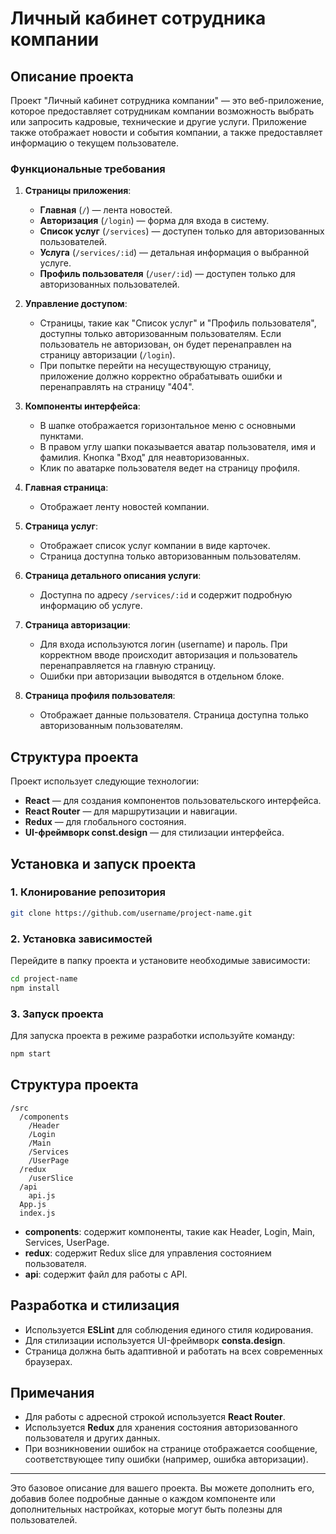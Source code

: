 # Личный кабинет сотрудника компании

## Описание проекта

Проект "Личный кабинет сотрудника компании" — это веб-приложение, которое предоставляет сотрудникам компании возможность выбрать или запросить кадровые, технические и другие услуги. Приложение также отображает новости и события компании, а также предоставляет информацию о текущем пользователе.

### Функциональные требования

1. **Страницы приложения**:
    - **Главная** (`/`) — лента новостей.
    - **Авторизация** (`/login`) — форма для входа в систему.
    - **Список услуг** (`/services`) — доступен только для авторизованных пользователей.
    - **Услуга** (`/services/:id`) — детальная информация о выбранной услуге.
    - **Профиль пользователя** (`/user/:id`) — доступен только для авторизованных пользователей.

2. **Управление доступом**:
    - Страницы, такие как "Список услуг" и "Профиль пользователя", доступны только авторизованным пользователям. Если пользователь не авторизован, он будет перенаправлен на страницу авторизации (`/login`).
    - При попытке перейти на несуществующую страницу, приложение должно корректно обрабатывать ошибки и перенаправлять на страницу "404".

3. **Компоненты интерфейса**:
    - В шапке отображается горизонтальное меню с основными пунктами.
    - В правом углу шапки показывается аватар пользователя, имя и фамилия. Кнопка "Вход" для неавторизованных.
    - Клик по аватарке пользователя ведет на страницу профиля.

4. **Главная страница**:
    - Отображает ленту новостей компании.

5. **Страница услуг**:
    - Отображает список услуг компании в виде карточек.
    - Страница доступна только авторизованным пользователям.

6. **Страница детального описания услуги**:
    - Доступна по адресу `/services/:id` и содержит подробную информацию об услуге.

7. **Страница авторизации**:
    - Для входа используются логин (username) и пароль. При корректном вводе происходит авторизация и пользователь перенаправляется на главную страницу.
    - Ошибки при авторизации выводятся в отдельном блоке.

8. **Страница профиля пользователя**:
    - Отображает данные пользователя. Страница доступна только авторизованным пользователям.

## Структура проекта

Проект использует следующие технологии:

- **React** — для создания компонентов пользовательского интерфейса.
- **React Router** — для маршрутизации и навигации.
- **Redux** — для глобального состояния.
- **UI-фреймворк const.design** — для стилизации интерфейса.

## Установка и запуск проекта

### 1. Клонирование репозитория

```bash
git clone https://github.com/username/project-name.git
```

### 2. Установка зависимостей

Перейдите в папку проекта и установите необходимые зависимости:

```bash
cd project-name
npm install
```

### 3. Запуск проекта

Для запуска проекта в режиме разработки используйте команду:

```bash
npm start
```



## Структура проекта

```
/src
  /components
    /Header
    /Login
    /Main
    /Services
    /UserPage
  /redux
    /userSlice
  /api
    api.js
  App.js
  index.js
```

- **components**: содержит компоненты, такие как Header, Login, Main, Services, UserPage.
- **redux**: содержит Redux slice для управления состоянием пользователя.
- **api**: содержит файл для работы с API.

## Разработка и стилизация

- Используется **ESLint** для соблюдения единого стиля кодирования.
- Для стилизации используется UI-фреймворк **consta.design**.
- Страница должна быть адаптивной и работать на всех современных браузерах.

## Примечания

- Для работы с адресной строкой используется **React Router**.
- Используется **Redux** для хранения состояния авторизованного пользователя и других данных.
- При возникновении ошибок на странице отображается сообщение, соответствующее типу ошибки (например, ошибка авторизации).

---

Это базовое описание для вашего проекта. Вы можете дополнить его, добавив более подробные данные о каждом компоненте или дополнительных настройках, которые могут быть полезны для пользователей.